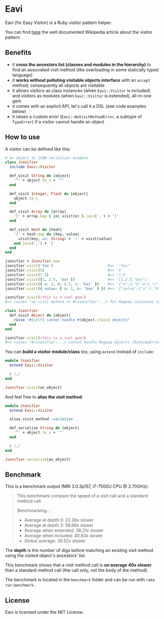 # Eavi

Eavi (for Easy Visitor) is a Ruby visitor pattern helper.

You can find [here](https://en.wikipedia.org/wiki/Visitor_pattern) the well documented Wikipedia article about the visitor pattern.

## Benefits

- it **cross the ancestors list (classes and modules in the hierarchy)** to find an associated visit method (like overloading in some statically typed language)
- it **works without polluting visitable objects interface** with an `accept` method; consequently all objects are visitable
- it allows visitors as class instances (when `Eavi::Visitor` is included) and visitors as modules (when `Eavi::Visitor` is extended), all-in-one gem
- it comes with an explicit API, let's call it a DSL (see code examples below)
- it raises a custom error (`Eavi::NoVisitMethodError`, a subtype of `TypeError`) if a visitor cannot handle an object

## How to use

A visitor can be defined like this:

```ruby
# An object to JSON serializer example
class Jsonifier
  include Eavi::Visitor

  def_visit String do |object|
    '"' + object.to_s + '"'
  end

  def_visit Integer, Float do |object|
    object.to_s
  end

  def_visit Array do |array|
    '[' + array.map { |e| visit(e) }.join(',') + ']'
  end

  def_visit Hash do |hash|
    '{' + hash.map do |key, value|
      visit(key, as: String) + ':' + visit(value)
    end.join(',') + '}'
  end
end

jsonifier = Jsonifier.new
jsonifier.visit('foo')                         #=> '"foo"'
jsonifier.visit(5)                             #=> '5'
jsonifier.visit(7.5)                           #=> '7.5'
jsonifier.visit([1, 2.5, 'bar'])               #=> '[1,2.5,"bar"]'
jsonifier.visit({ a: 3, b: 4.5, c: 'baz' })    #=> '{"a":3,"b":4.5,"c":"baz"}'
jsonifier.visit({ value: { a: 1, b: 'boo' } }) #=> '{"value":{"a":1,"b":"boo"}}'

jsonifier.visit(/this is a cool gem/)
#=> raises "no visit method in #<Jsonifier:...> for Regexp instances (Eavi::NoVisitMethodError)"

class Jsonifier
  def_visit Object do |object|
    raise "#{self} cannot handle #{object.class} objects"
  end
end

jsonifier.visit(/this is a cool gem/)
#=> raises "#<Jsonifier:...> cannot handle Regexp objects (RuntimeError)"
```

You can **build a visitor module/class** too, using `extend` instead of `include`:

```ruby
module Jsonifier
  extend Eavi::Visitor

  # […]
end

Jsonifier.visit(an_object)
```

And feel free to **alias the visit method**:

```ruby
module Jsonifier
  extend Eavi::Visitor

  alias_visit_method :serialize

  def_serialize String do |object|
    '"' + object.to_s + '"'
  end

  # […]
end

Jsonifier.serialize(an_object)
```

## Benchmark

This is a benchmark output (MRI 3.0.3p157, i7-7500U CPU @ 2.70GHz):

> This benchmark compare the speed of a visit call and a standard method call.
>
> Benchmarking…
>
> - Average at depth 0:    22.38x slower
> - Average at depth 3:    56.66x slower
> - Average when extended: 38.21x slower
> - Average when included: 40.83x slower
> - Global average:        39.52x slower

The **depth** is the number of digs before matching an existing visit method using the visited object's ancestors' list.

This benchmark shows that a visit method call is **on average 40x slower** than a standard method call (the call only, not the body of the method).

The benchmark is located in the `benchmark` folder and can be run with `rake run:benchmark`.

## License

Eavi is licensed under the MIT License.
